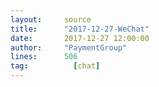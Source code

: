 ```yaml
---
layout:     source 
title:      "2017-12-27-WeChat"
date:       2017-12-27 12:00:00
author:     "PaymentGroup"
lines:      506 
tag:		  [chat]
---
```

